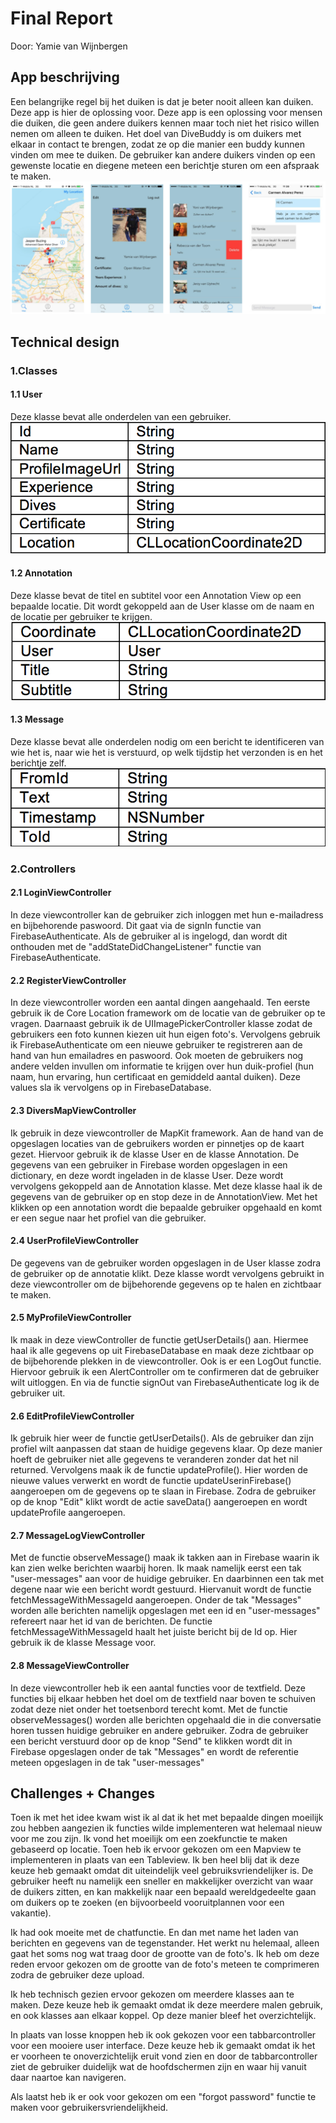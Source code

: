 # Final Report
Door: Yamie van Wijnbergen

## App beschrijving
Een belangrijke regel bij het duiken is dat je beter nooit alleen kan duiken. Deze app is hier de oplossing voor. Deze app is een oplossing voor mensen die duiken, die geen andere duikers kennen maar toch niet het risico willen nemen om alleen te duiken. Het doel van DiveBuddy is om duikers met elkaar in contact te brengen, zodat ze op die manier een buddy kunnen vinden om mee te duiken. De gebruiker kan andere duikers vinden op een gewenste locatie en diegene meteen een berichtje sturen om een afspraak te maken.
![screenshot](doc/finished.png "Screenshot") 


## Technical design
### 1.Classes
#### 1.1 User
Deze klasse bevat alle onderdelen van een gebruiker.
![screenshot](doc/user.png "Screenshot")

#### 1.2 Annotation
Deze klasse bevat de titel en subtitel voor een Annotation View op een bepaalde locatie. Dit wordt gekoppeld aan de User klasse om de naam en de locatie per gebruiker te krijgen.
![screenshot](doc/annotation.png "Screenshot")

#### 1.3 Message
Deze klasse bevat alle onderdelen nodig om een bericht te identificeren van wie het is, naar wie het is verstuurd, op welk tijdstip het verzonden is en het berichtje zelf. 
![screenshot](doc/message.png "Screenshot")

### 2.Controllers
#### 2.1 LoginViewController
In deze viewcontroller kan de gebruiker zich inloggen met hun e-mailadress en bijbehorende paswoord. Dit gaat via de signIn functie van FirebaseAuthenticate. Als de gebruiker al is ingelogd, dan wordt dit onthouden met de "addStateDidChangeListener" functie van FirebaseAuthenticate.

#### 2.2 RegisterViewController
In deze viewcontroller worden een aantal dingen aangehaald. Ten eerste gebruik ik de Core Location framework om de locatie van de gebruiker op te vragen. Daarnaast gebruik ik de UIImagePickerController klasse zodat de gebruikers een foto kunnen kiezen uit hun eigen foto's. Vervolgens gebruik ik FirebaseAuthenticate om een nieuwe gebruiker te registreren aan de hand van hun emailadres en paswoord. Ook moeten de gebruikers nog andere velden invullen om informatie te krijgen over hun duik-profiel (hun naam, hun ervaring, hun certificaat en gemiddeld aantal duiken). Deze values sla ik vervolgens op in FirebaseDatabase.

#### 2.3 DiversMapViewController
Ik gebruik in deze viewcontroller de MapKit framework. Aan de hand van de opgeslagen locaties van de gebruikers worden er pinnetjes op de kaart gezet. Hiervoor gebruik ik de klasse User en de klasse Annotation. De gegevens van een gebruiker in Firebase worden opgeslagen in een dictionary, en deze wordt ingeladen in de klasse User. Deze wordt vervolgens gekoppeld aan de Annotation klasse. Met deze klasse haal ik de gegevens van de gebruiker op en stop deze in de AnnotationView. Met het klikken op een annotation wordt die bepaalde gebruiker opgehaald en komt er een segue naar het profiel van die gebruiker.

#### 2.4 UserProfileViewController
De gegevens van de gebruiker worden opgeslagen in de User klasse zodra de gebruiker op de annotatie klikt. Deze klasse wordt vervolgens gebruikt in deze viewcontroller om de bijbehorende gegevens op te halen en zichtbaar te maken.

#### 2.5 MyProfileViewController
Ik maak in deze viewController de functie getUserDetails() aan. Hiermee haal ik alle gegevens op uit FirebaseDatabase en maak deze zichtbaar op de bijbehorende plekken in de viewcontroller. Ook is er een LogOut functie. Hiervoor gebruik ik een AlertController om te confirmeren dat de gebruiker wilt uitloggen. En via de functie signOut van FirebaseAuthenticate log ik de gebruiker uit.

#### 2.6 EditProfileViewController
Ik gebruik hier weer de functie getUserDetails(). Als de gebruiker dan zijn profiel wilt aanpassen dat staan de huidige gegevens klaar. Op deze manier hoeft de gebruiker niet alle gegevens te veranderen zonder dat het nil returned. Vervolgens maak ik de functie updateProfile(). Hier worden de nieuwe values verwerkt en wordt de functie updateUserinFirebase() aangeroepen om de gegevens op te slaan in Firebase. Zodra de gebruiker op de knop "Edit" klikt wordt de actie saveData() aangeroepen en wordt updateProfile aangeroepen.

#### 2.7 MessageLogViewController
Met de functie observeMessage() maak ik takken aan in Firebase waarin ik kan zien welke berichten waarbij horen. Ik maak namelijk eerst een tak "user-messages" aan voor de huidige gebruiker. En daarbinnen een tak met degene naar wie een bericht wordt gestuurd. Hiervanuit wordt de functie fetchMessageWithMessageId aangeroepen. Onder de tak "Messages" worden alle berichten namelijk opgeslagen met een id en "user-messages" refereert naar het id van de berichten. De functie fetchMessageWithMessageId haalt het juiste bericht bij de Id op. Hier gebruik ik de klasse Message voor.

#### 2.8 MessageViewController
In deze viewcontroller heb ik een aantal functies voor de textfield. Deze functies bij elkaar hebben het doel om de textfield naar boven te schuiven zodat deze niet onder het toetsenbord terecht komt. Met de functie observeMessages() worden alle berichten opgehaald die in die conversatie horen tussen huidige gebruiker en andere gebruiker. Zodra de gebruiker een bericht verstuurd door op de knop "Send" te klikken wordt dit in Firebase opgeslagen onder de tak "Messages" en wordt de referentie meteen opgeslagen in de tak "user-messages"

## Challenges + Changes
Toen ik met het idee kwam wist ik al dat ik het met bepaalde dingen moeilijk zou hebben aangezien ik functies wilde implementeren wat helemaal nieuw voor me zou zijn. Ik vond het moeilijk om een zoekfunctie te maken gebaseerd op locatie. Toen heb ik ervoor gekozen om een Mapview te implementeren in plaats van een Tableview. Ik ben heel blij dat ik deze keuze heb gemaakt omdat dit uiteindelijk veel gebruiksvriendelijker is. De gebruiker heeft nu namelijk een sneller en makkelijker overzicht van waar de duikers zitten, en kan makkelijk naar een bepaald wereldgedeelte gaan om duikers op te zoeken (en bijvoorbeeld vooruitplannen voor een vakantie). 

Ik had ook moeite met de chatfunctie. En dan met name het laden van berichten en gegevens van de tegenstander. Het werkt nu helemaal, alleen gaat het soms nog wat traag door de grootte van de foto's. Ik heb om deze reden ervoor gekozen om de grootte van de foto's meteen te comprimeren zodra de gebruiker deze upload.

Ik heb technisch gezien ervoor gekozen om meerdere klasses aan te maken. Deze keuze heb ik gemaakt omdat ik deze meerdere malen gebruik, en ook klasses aan elkaar koppel. Op deze manier bleef het overzichtelijk.

In plaats van losse knoppen heb ik ook gekozen voor een tabbarcontroller voor een mooiere user interface. Deze keuze heb ik gemaakt omdat ik het er voorheen te onoverzichtelijk eruit vond zien en door de tabbarcontroller ziet de gebruiker duidelijk wat de hoofdschermen zijn en waar hij vanuit daar naartoe kan navigeren.

Als laatst heb ik er ook voor gekozen om een "forgot password" functie te maken voor gebruikersvriendelijkheid.








